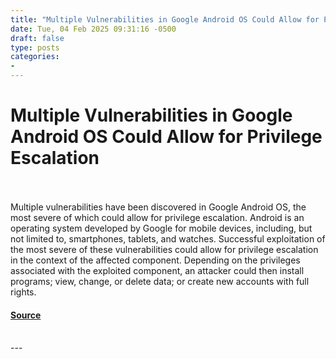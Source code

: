 ```yaml
---
title: "Multiple Vulnerabilities in Google Android OS Could Allow for Privilege Escalation"
date: Tue, 04 Feb 2025 09:31:16 -0500
draft: false
type: posts
categories: 
- 
---
```

# Multiple Vulnerabilities in Google Android OS Could Allow for Privilege Escalation

<br/>

<br/>
Multiple vulnerabilities have been discovered in Google Android OS, the most severe of which could allow for privilege escalation. Android is an operating system developed by Google for mobile devices, including, but not limited to, smartphones, tablets, and watches. Successful exploitation of the most severe of these vulnerabilities could allow for privilege escalation in the context of the affected component. Depending on the privileges associated with the exploited component, an attacker could then install programs; view, change, or delete data; or create new accounts with full rights.

#### [Source](https://www.cisecurity.org/advisory/multiple-vulnerabilities-in-google-android-os-could-allow-for-privilege-escalation_2025-013)

<br/>
---
